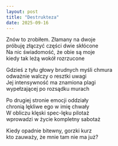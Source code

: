 ```yaml
---
layout: post
title: "Destrukteza"
date: 2025-09-16
---
```


Znów to zrobiłem. Złamany na dwoje  
próbuję złączyć części dwie skłócone  
Na nic świadomość, że obie są moje  
kiedy tak leżą wokół rozrzucone

Gdzieś z tyłu głowy brudnych myśli chmura  
odważnie walczy o resztki uwagi  
Jej intensywność ma znamiona plagi  
wypełzającej po rozsądku murach

Po drugiej stronie emocji oddziały  
chronią lękliwe ego w imię chwały  
W obliczu klęski spec-lęku pilotaż  
wprowadzi w życie kompletny sabotaż 

Kiedy opadnie bitewny, gorzki kurz  
kto zauważy, że mnie tam nie ma już?
